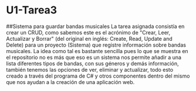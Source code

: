 # U1-Tarea3
##Sistema para guardar bandas musicales
La tarea asignada consistía en crear un CRUD, como sabemos este es el acrónimo de "Crear, Leer, Actualizar y Borrar" (del original en inglés: Create, Read, Update and Delete) para un proyecto (Sistema) que registre información sobre bandas musicales. La idea como tal es bastante sencilla pues lo que se muestra en el repositorio no es más que eso es un sistema nos permite añadir a una lista diferentes tipos de bandas, con sus géneros y demás información, también tenemos las opciones de ver, eliminar y actualizar, todo esto creado a través del programa de C# y otros componentes dentro del mismo que nos ayudan a la creación de una aplicación web.

